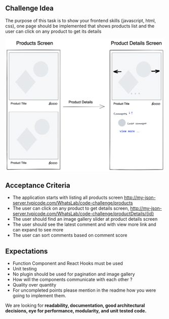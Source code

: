 ## Challenge Idea
The purpose of this task is to show your frontend skills (javascript, html, css), one page should be implemented that shows products list and the user can click on any product to get its details


![alt text](./nana-shop-rn.png)


## Acceptance Criteria
- The application starts with listing all products screen
   http://my-json-server.typicode.com/WhatsLab/code-challenge/products
- The user can click on any product to get details screen,
   http://my-json-server.typicode.com/WhatsLab/code-challenge/productDetails/{id}
- The user should find an image gallery slider at product details screen
- The user should see the latest comment and with view more link and  can expand to see more
- The user can sort comments based on comment score


## Expectations

- Function Component and React Hooks must be used
- Unit testing
- No plugin should be used for pagination and image gallery
- How will the components communicate with each other ?
- Quality over quantity
- For uncompleted points please mention in the readme how you were going to implement them.

We are looking for **readability, documentation, good architectural decisions, eye for performance, modularity, and unit tested code.**
